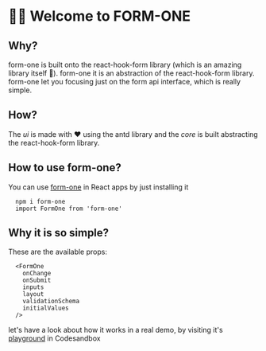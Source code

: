 # 👋🏻 Welcome to FORM-ONE

## Why?

form-one is built onto the react-hook-form library (which is an amazing library itself 🦄).
form-one it is an abstraction of the react-hook-form library.
form-one let you focusing just on the form api interface, which is really simple.
## How?
The *ui* is made with ❤️ using the antd library and the *core* is built abstracting the react-hook-form library.

## How to use form-one?
You can use [form-one](https://github.com/Lincerossa/form-one) in React apps by just installing it
```
  npm i form-one
  import FormOne from 'form-one'

```

## Why it is so simple?
These are the available props:
```
  <FormOne
    onChange
    onSubmit
    inputs
    layout
    validationSchema
    initialValues
  />

```

let's have a look about how it works in a real demo, by visiting it's [playground](https://codesandbox.io/s/form-one-playground-g9uwg?file=/src/App.js) in Codesandbox

